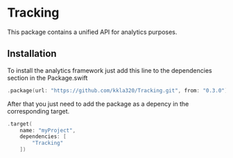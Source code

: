 # Tracking

This package contains a unified API for analytics purposes.

## Installation
To install the analytics framework just add this line to the dependencies section in the Package.swift
```swift
.package(url: "https://github.com/kkla320/Tracking.git", from: "0.3.0")
```
After that you just need to add the package as a depency in the corresponding target.
```swift
.target(
    name: "myProject",
    dependencies: [
        "Tracking"
    ])
```
